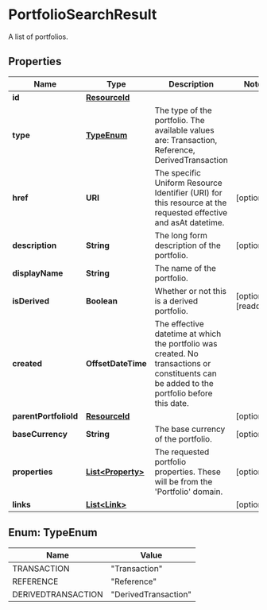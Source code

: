 

# PortfolioSearchResult

A list of portfolios.

## Properties

Name | Type | Description | Notes
------------ | ------------- | ------------- | -------------
**id** | [**ResourceId**](ResourceId.md) |  | 
**type** | [**TypeEnum**](#TypeEnum) | The type of the portfolio. The available values are: Transaction, Reference, DerivedTransaction | 
**href** | **URI** | The specific Uniform Resource Identifier (URI) for this resource at the requested effective and asAt datetime. |  [optional]
**description** | **String** | The long form description of the portfolio. |  [optional]
**displayName** | **String** | The name of the portfolio. | 
**isDerived** | **Boolean** | Whether or not this is a derived portfolio. |  [optional] [readonly]
**created** | **OffsetDateTime** | The effective datetime at which the portfolio was created. No transactions or constituents can be added to the portfolio before this date. | 
**parentPortfolioId** | [**ResourceId**](ResourceId.md) |  |  [optional]
**baseCurrency** | **String** | The base currency of the portfolio. |  [optional]
**properties** | [**List&lt;Property&gt;**](Property.md) | The requested portfolio properties. These will be from the &#39;Portfolio&#39; domain. |  [optional]
**links** | [**List&lt;Link&gt;**](Link.md) |  |  [optional]



## Enum: TypeEnum

Name | Value
---- | -----
TRANSACTION | &quot;Transaction&quot;
REFERENCE | &quot;Reference&quot;
DERIVEDTRANSACTION | &quot;DerivedTransaction&quot;




